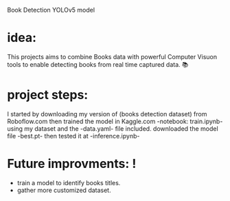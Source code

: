Book Detection YOLOv5 model
# idea:
This projects aims to combine Books data with powerful Computer Visuon tools to enable detecting books from real time captured data. 📚

# project steps:
I started by downloading my version of (books detection dataset) from Roboflow.com
then trained the model in Kaggle.com -notebook: train.ipynb- using my dataset and the -data.yaml- file included.
downloaded the model file -best.pt- then tested it at -inference.ipynb-

# Future improvments: !
* train a model to identify books titles.
* gather more customized dataset.
  
